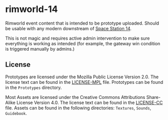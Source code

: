 # rimworld-14
Rimworld event content that is intended to be prototype uploaded. Should be usable with any modern downstream of [Space Station 14](https://github.com/space-wizards/space-station-14/).

This is not magic and requires active admin intervention to make sure everything is working as intended (for example, the gateway win condition is triggered manually by admins.)

## License
Prototypes are licensed under the Mozilla Public License Version 2.0.
The license text can be found in the [LICENSE-MPL](./LICENSE-MPL) file.
Prototypes can be found in the `Prototypes` directory.

Most Assets are licensed under the Creative Commons Attributions Share-Alike License Version 4.0.
The license text can be found in the [LICENSE-CC](./LICENSE-CC) file.
Assets can be found in the following directories: `Textures`, `Sounds`, `Guidebook`.
